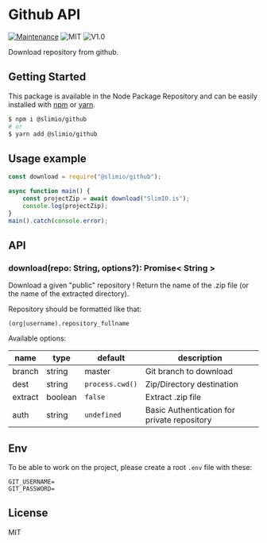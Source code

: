# Github API
[![Maintenance](https://img.shields.io/badge/Maintained%3F-yes-green.svg)](https://github.com/SlimIO/github/commit-activity)
![MIT](https://img.shields.io/github/license/mashape/apistatus.svg)
![V1.0](https://img.shields.io/badge/version-0.2.1-blue.svg)

Download repository from github.

## Getting Started

This package is available in the Node Package Repository and can be easily installed with [npm](https://docs.npmjs.com/getting-started/what-is-npm) or [yarn](https://yarnpkg.com).

```bash
$ npm i @slimio/github
# or
$ yarn add @slimio/github
```

## Usage example
```js
const download = require("@slimio/github");

async function main() {
    const projectZip = await download("SlimIO.is");
    console.log(projectZip);
}
main().catch(console.error);
```

## API

### download(repo: String, options?): Promise< String >
Download a given "public" repository ! Return the name of the .zip file (or the name of the extracted directory).

Repository should be formatted like that:
```
(org|username).repository_fullname
```

Available options:

| name | type | default | description |
| --- | --- | --- | --- |
| branch | string | master | Git branch to download |
| dest | string | `process.cwd()` | Zip/Directory destination |
| extract | boolean | `false` | Extract .zip file |
| auth | string | `undefined` | Basic Authentication for private repository |

## Env
To be able to work on the project, please create a root `.env` file with these:
```
GIT_USERNAME=
GIT_PASSWORD=
```

## License
MIT
